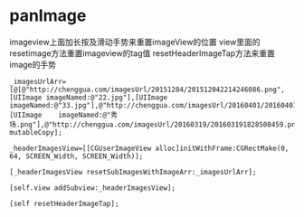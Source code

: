 # panImage
imageview上面加长按及滑动手势来重置imageView的位置
view里面的resetimage方法重置imageview的tag值
resetHeaderImageTap方法来重置image的手势

    _imagesUrlArr=[@[@"http://chenggua.com/imagesUrl/20151204/201512042214246086.png",[UIImage imageNamed:@"22.jpg"],[UIImage imageNamed:@"33.jpg"],@"http://chenggua.com/imagesUrl/20160401/201604011908592250.png",[UIImage    imageNamed:@"秀场.png"],@"http://chenggua.com/imagesUrl/20160319/201603191828508459.png"] mutableCopy];
  
    _headerImagesView=[[CGUserImageView alloc]initWithFrame:CGRectMake(0, 64, SCREEN_Width, SCREEN_Width)];
   
    [_headerImagesView resetSubImagesWithImageArr:_imagesUrlArr];
   
    [self.view addSubview:_headerImagesView];
   
    [self resetHeaderImageTap];
